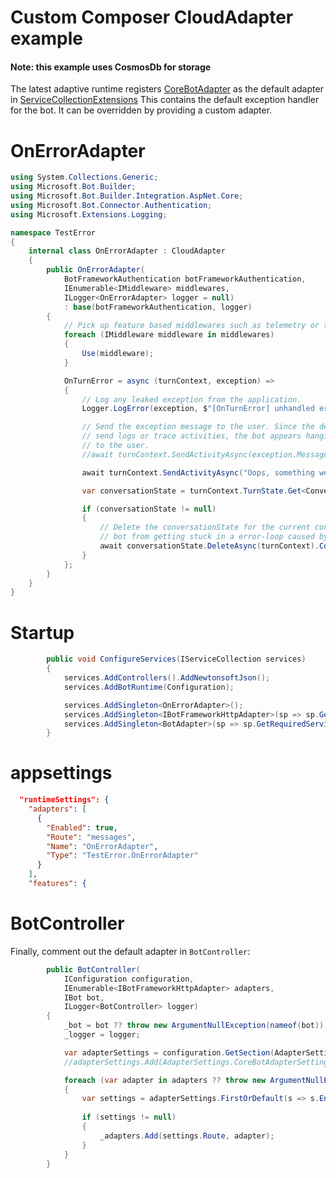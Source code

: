 # Custom Composer CloudAdapter example

#### **Note: this example uses CosmosDb for storage**

The latest adaptive runtime registers [CoreBotAdapter](https://github.com/microsoft/botbuilder-dotnet/blob/main/libraries/Microsoft.Bot.Builder.Dialogs.Adaptive.Runtime/CoreBotAdapter.cs) as the default adapter in [ServiceCollectionExtensions](https://github.com/microsoft/botbuilder-dotnet/blob/main/libraries/Microsoft.Bot.Builder.Dialogs.Adaptive.Runtime/Extensions/ServiceCollectionExtensions.cs#L101) This contains the default exception handler for the bot. It can be overridden by providing a custom adapter.

# OnErrorAdapter
```cs
using System.Collections.Generic;
using Microsoft.Bot.Builder;
using Microsoft.Bot.Builder.Integration.AspNet.Core;
using Microsoft.Bot.Connector.Authentication;
using Microsoft.Extensions.Logging;

namespace TestError
{
    internal class OnErrorAdapter : CloudAdapter
    {
        public OnErrorAdapter(
            BotFrameworkAuthentication botFrameworkAuthentication,
            IEnumerable<IMiddleware> middlewares,
            ILogger<OnErrorAdapter> logger = null)
            : base(botFrameworkAuthentication, logger)
        {
            // Pick up feature based middlewares such as telemetry or transcripts
            foreach (IMiddleware middleware in middlewares)
            {
                Use(middleware);
            }

            OnTurnError = async (turnContext, exception) =>
            {
                // Log any leaked exception from the application.
                Logger.LogError(exception, $"[OnTurnError] unhandled error : {exception.Message}");

                // Send the exception message to the user. Since the default behavior does not
                // send logs or trace activities, the bot appears hanging without any activity
                // to the user.
                //await turnContext.SendActivityAsync(exception.Message).ConfigureAwait(false);

                await turnContext.SendActivityAsync("Oops, something went wrong. Please start over from the beginning.").ConfigureAwait(false);

                var conversationState = turnContext.TurnState.Get<ConversationState>();

                if (conversationState != null)
                {
                    // Delete the conversationState for the current conversation to prevent the
                    // bot from getting stuck in a error-loop caused by being in a bad state.
                    await conversationState.DeleteAsync(turnContext).ConfigureAwait(false);
                }
            };
        }
    }
}
```

# Startup
```cs
        public void ConfigureServices(IServiceCollection services)
        {
            services.AddControllers().AddNewtonsoftJson();
            services.AddBotRuntime(Configuration);

            services.AddSingleton<OnErrorAdapter>();
            services.AddSingleton<IBotFrameworkHttpAdapter>(sp => sp.GetRequiredService<OnErrorAdapter>());
            services.AddSingleton<BotAdapter>(sp => sp.GetRequiredService<OnErrorAdapter>());
        }
```
# appsettings
```json
  "runtimeSettings": {
    "adapters": [
      {
        "Enabled": true,
        "Route": "messages",
        "Name": "OnErrorAdapter",
        "Type": "TestError.OnErrorAdapter"
      }
    ],
    "features": {
```

# BotController
Finally, comment out the default adapter in `BotController`:
```cs
        public BotController(
            IConfiguration configuration,
            IEnumerable<IBotFrameworkHttpAdapter> adapters,
            IBot bot,
            ILogger<BotController> logger)
        {
            _bot = bot ?? throw new ArgumentNullException(nameof(bot));
            _logger = logger;

            var adapterSettings = configuration.GetSection(AdapterSettings.AdapterSettingsKey).Get<List<AdapterSettings>>() ?? new List<AdapterSettings>();
            //adapterSettings.Add(AdapterSettings.CoreBotAdapterSettings);

            foreach (var adapter in adapters ?? throw new ArgumentNullException(nameof(adapters)))
            {
                var settings = adapterSettings.FirstOrDefault(s => s.Enabled && s.Type == adapter.GetType().FullName);
                
                if (settings != null)
                {
                    _adapters.Add(settings.Route, adapter);
                }
            }
        }
```
